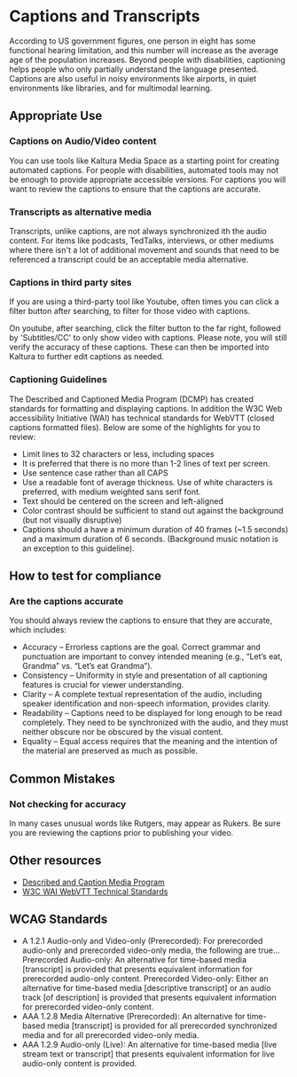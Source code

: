 # Captions and Transcripts
According to US government figures, one person in eight has some functional hearing limitation, and this number will increase as the average age of the population increases. Beyond people with disabilities, captioning helps people who only partially understand the language presented. Captions are also useful in noisy environments like airports, in quiet environments like libraries, and for multimodal learning.

## Appropriate Use
### Captions on Audio/Video content
You can use tools like Kaltura Media Space as a starting point for creating automated captions. For people with disabilities, automated tools may not be enough to provide appropriate accessible versions. For captions you will want to review the captions to ensure that the captions are accurate.

### Transcripts as alternative media
Transcripts, unlike captions, are not always synchronized ith the audio content. For items like podcasts, TedTalks, interviews, or other mediums where there isn't a lot of additional movement and sounds that need to be referenced a transcript could be an acceptable media alternative. 

### Captions in third party sites
If you are using a third-party tool like Youtube, often times you can click a filter button after searching, to filter for those video with captions. 

On youtube, after searching, click the filter button to the far right, followed by 'Subtitles/CC' to only show video with captions. Please note, you will still verify the accuracy of these captions. These can then be imported into Kaltura to further edit captions as needed.

### Captioning Guidelines
The Described and Captioned Media Program (DCMP) has created standards for formatting and displaying captions. In addition the W3C Web accessibility Initiative (WAI) has technical standards for WebVTT (closed captions formatted files). Below are some of the highlights for you to review:
* Limit lines to 32 characters or less, including spaces
* It is preferred that there is no more than 1-2 lines of text per screen.
* Use sentence case rather than all CAPS
* Use a readable font of average thickness. Use of white characters is preferred, with medium weighted sans serif font. 
* Text should be centered on the screen and left-aligned
* Color contrast should be sufficient to stand out against the background (but not visually disruptive)
* Captions should a have a minimum duration of 40 frames (~1.5 seconds) and a maximum duration of 6 seconds. (Background music notation is an exception to this guideline).

## How to test for compliance
### Are the captions accurate
You should always review the captions to ensure that they are accurate, which includes:
* Accuracy – Errorless captions are the goal. Correct grammar and punctuation are important to convey intended meaning (e.g., “Let’s eat, Grandma” vs. “Let’s eat Grandma”).
* Consistency – Uniformity in style and presentation of all captioning features is crucial for viewer understanding.
* Clarity – A complete textual representation of the audio, including speaker identification and non-speech information, provides clarity.
* Readability – Captions need to be displayed for long enough to be read completely. They need to be synchronized with the audio, and they must neither obscure nor be obscured by the visual content.
* Equality – Equal access requires that the meaning and the intention of the material are preserved as much as possible.


## Common Mistakes
### Not checking for accuracy
In many cases unusual words like Rutgers, may appear as Rukers. Be sure you are reviewing the captions prior to publishing your video.

## Other resources
* [Described and Caption Media Program](https://dcmp.org/)
* [W3C WAI WebVTT Technical Standards](https://www.w3.org/TR/webvtt/)

## WCAG Standards
* A 1.2.1 Audio-only and Video-only (Prerecorded): For prerecorded audio-only and prerecorded video-only media, the following are true…
Prerecorded Audio-only: An alternative for time-based media [transcript] is provided that presents equivalent information for prerecorded audio-only content.
Prerecorded Video-only: Either an alternative for time-based media [descriptive transcript] or an audio track [of description] is provided that presents equivalent information for prerecorded video-only content.
* AAA 1.2.8 Media Alternative (Prerecorded): An alternative for time-based media [transcript] is provided for all prerecorded synchronized media and for all prerecorded video-only media.
* AAA 1.2.9 Audio-only (Live): An alternative for time-based media [live stream text or transcript] that presents equivalent information for live audio-only content is provided.
